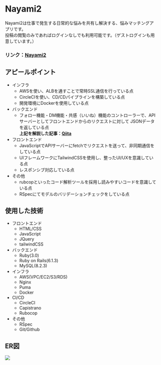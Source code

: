 # Nayami2
Nayami2は仕事で発生する日常的な悩みを共有し解決する、悩みマッチングアプリです。  
投稿の閲覧のみであればログインなしでも利用可能です。（ゲストログインも用意しています。）

### **リンク：[Nayami2](https://www.nayami2app.com/)**

## アピールポイント
- インフラ
  - AWSを使い、ALBを通すことで常時SSL通信を行っている点
  - CircleCIを使い、CD/CDパイプラインを構築している点
  - 開発環境にDockerを使用している点
- バックエンド
  - フォロー機能・DM機能・共感（いいね）機能のコントローラーで、APIサーバーとしてフロントエンドからのリクエストに対して
JSONデータを返している点  
**上記を解説した記事：[Qiita](https://qiita.com/ShogoSonoda/items/43eef11bc3c089180c64)**
- フロントエンド
  - JavaScriptでAPIサーバーにfetchでリクエストを送って、非同期通信をしている点
  - UIフレームワークにTailwindCSSを使用し、整ったUI/UXを意識している点
  - レスポンシブ対応している点
- その他
  - rubcopといったコード解析ツールを採用し読みやすいコードを意識している点
  - RSpecにてモデルのバリデーションチェックをしている点

## 使用した技術
- フロントエンド
  - HTML/CSS
  - JavaScript
  - JQuery
  - tailwindCSS
- バックエンド
  - Ruby(3.0)
  - Ruby on Rails(6.1.3)
  - MySQL(8.2.3)
- インフラ
  - AWS(VPC/EC2/S3/RDS)
  - Nginx
  - Puma
  - Docker
- CI/CD
  - CircleCI
  - Capistrano
  - Rubocop
- その他
  - RSpec
  - Git/Github
 
 ## ER図
![](https://i.gyazo.com/e6b35b8e96575befb511a8a959355a04.png)
